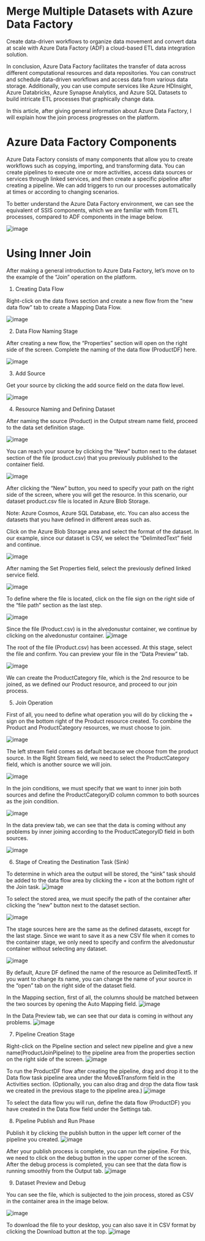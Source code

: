 # Merge Multiple Datasets with Azure Data Factory

Create data-driven workflows to organize data movement and convert data at scale with Azure Data Factory (ADF) a cloud-based ETL data integration solution.

In conclusion, Azure Data Factory facilitates the transfer of data across different computational resources and data repositories. You can construct and schedule data-driven workflows and access data from various data storage. Additionally, you can use compute services like Azure HDInsight, Azure Databricks, Azure Synapse Analytics, and Azure SQL Datasets to build intricate ETL processes that graphically change data.

In this article, after giving general information about Azure Data Factory, I will explain how the join process progresses on the platform.

# Azure Data Factory Components

Azure Data Factory consists of many components that allow you to create workflows such as copying, importing, and transforming data. You can create pipelines to execute one or more activities, access data sources or services through linked services, and then create a specific pipeline after creating a pipeline. We can add triggers to run our processes automatically at times or according to changing scenarios.

To better understand the Azure Data Factory environment, we can see the equivalent of SSIS components, which we are familiar with from ETL processes, compared to ADF components in the image below.

![image](https://user-images.githubusercontent.com/127193220/232229558-79676092-8f90-463c-84ff-ee07728ea791.png)

# Using Inner Join

After making a general introduction to Azure Data Factory, let’s move on to the example of the “Join” operation on the platform.

1) Creating Data Flow

Right-click on the data flows section and create a new flow from the “new data flow” tab to create a Mapping Data Flow.

![image](https://user-images.githubusercontent.com/127193220/232229587-6f327cf2-30b3-4a65-9c5a-9dd04011079a.png)

2) Data Flow Naming Stage

After creating a new flow, the “Properties” section will open on the right side of the screen. Complete the naming of the data flow (ProductDF) here.

![image](https://user-images.githubusercontent.com/127193220/232229623-8128e4a0-6899-4463-a040-3e7a5b983e88.png)

3) Add Source

Get your source by clicking the add source field on the data flow level.

![image](https://user-images.githubusercontent.com/127193220/232229683-1d3b6f82-3740-4d03-b42a-7557d8713ccf.png)

4) Resource Naming and Defining Dataset

After naming the source (Product) in the Output stream name field, proceed to the data set definition stage.

![image](https://user-images.githubusercontent.com/127193220/232229706-3152490c-0f0d-4719-a5fa-aa8747fab3a0.png)

You can reach your source by clicking the “New” button next to the dataset section of the file (product.csv) that you previously published to the container field.

![image](https://user-images.githubusercontent.com/127193220/232229727-07593837-498c-4f53-896e-8e3341c3f5ac.png)

After clicking the “New” button, you need to specify your path on the right side of the screen, where you will get the resource. In this scenario, our dataset product.csv file is located in Azure Blob Storage.

Note: Azure Cosmos, Azure SQL Database, etc. You can also access the datasets that you have defined in different areas such as.

Click on the Azure Blob Storage area and select the format of the dataset. In our example, since our dataset is CSV, we select the “DelimitedText” field and continue.

![image](https://user-images.githubusercontent.com/127193220/232229755-dca04ac3-82df-46cd-950f-ce26f068cc6e.png)

After naming the Set Properties field, select the previously defined linked service field.

![image](https://user-images.githubusercontent.com/127193220/232229768-31f950c8-7b89-4546-a960-43cd5f02e974.png)

To define where the file is located, click on the file sign on the right side of the “file path” section as the last step.

![image](https://user-images.githubusercontent.com/127193220/232229792-e38934cc-a58d-465e-b152-92e2b4cba189.png)

Since the file (Product.csv) is in the alvedonustur container, we continue by clicking on the alvedonustur container.
![image](https://user-images.githubusercontent.com/127193220/232229817-32847235-faf4-4419-b557-94547ef28aaf.png)

The root of the file (Product.csv) has been accessed. At this stage, select the file and confirm. You can preview your file in the “Data Preview” tab.

![image](https://user-images.githubusercontent.com/127193220/232229841-440b080a-7f4c-4889-9ccd-7eec17c2e46e.png)

We can create the ProductCategory file, which is the 2nd resource to be joined, as we defined our Product resource, and proceed to our join process.

5) Join Operation

First of all, you need to define what operation you will do by clicking the + sign on the bottom right of the Product resource created. To combine the Product and ProductCategory resources, we must choose to join.

![image](https://user-images.githubusercontent.com/127193220/232229855-e61a6923-b0a1-4fa4-a51c-2a05d29dcd65.png)

The left stream field comes as default because we choose from the product source. In the Right Stream field, we need to select the ProductCategory field, which is another source we will join.

![image](https://user-images.githubusercontent.com/127193220/232229883-ea265dd0-99f8-4cad-92fe-234dac6c38d0.png)

In the join conditions, we must specify that we want to inner join both sources and define the ProductCategoryID column common to both sources as the join condition.

![image](https://user-images.githubusercontent.com/127193220/232229902-2803a0aa-2cc5-4fe8-aeda-8dbf0a48205d.png)

In the data preview tab, we can see that the data is coming without any problems by inner joining according to the ProductCategoryID field in both sources.

![image](https://user-images.githubusercontent.com/127193220/232229921-82e061ef-e373-4c36-bd79-5455eeeac45e.png)

6) Stage of Creating the Destination Task (Sink)

To determine in which area the output will be stored, the “sink” task should be added to the data flow area by clicking the + icon at the bottom right of the Join task.
![image](https://user-images.githubusercontent.com/127193220/232229934-1c53e0e4-0cb3-449f-9b88-e68423af4442.png)

To select the stored area, we must specify the path of the container after clicking the “new” button next to the dataset section.

![image](https://user-images.githubusercontent.com/127193220/232229955-a811867b-7409-427e-bda9-f1671b50ca69.png)

The stage sources here are the same as the defined datasets, except for the last stage. Since we want to save it as a new CSV file when it comes to the container stage, we only need to specify and confirm the alvedonustur container without selecting any dataset.

![image](https://user-images.githubusercontent.com/127193220/232229969-1cb99f5b-8203-4591-acf6-846a3a98ba21.png)

By default, Azure DF defined the name of the resource as DelimitedText5. If you want to change its name, you can change the name of your source in the “open” tab on the right side of the dataset field.

In the Mapping section, first of all, the columns should be matched between the two sources by opening the Auto Mapping field.
![image](https://user-images.githubusercontent.com/127193220/232229985-07f194f9-3c82-498f-a2c7-cd87197ab95c.png)

In the Data Preview tab, we can see that our data is coming in without any problems.
![image](https://user-images.githubusercontent.com/127193220/232229997-c643beaa-f0f3-4cb0-a6b9-55e666f5ca37.png)

7) Pipeline Creation Stage

Right-click on the Pipeline section and select new pipeline and give a new name(ProductJoinPipeline) to the pipeline area from the properties section on the right side of the screen.
![image](https://user-images.githubusercontent.com/127193220/232230077-d31f8381-4045-4f0e-a5f3-c97e991d8b60.png)

To run the ProductDF flow after creating the pipeline, drag and drop it to the Data flow task pipeline area under the Move&Transform field in the Activities section. (Optionally, you can also drag and drop the data flow task we created in the previous stage to the pipeline area.)
![image](https://user-images.githubusercontent.com/127193220/232230095-4bb2fe99-58e5-4a6d-ac49-651398d31400.png)

To select the data flow you will run, define the data flow (ProductDF) you have created in the Data flow field under the Settings tab.

8) Pipeline Publish and Run Phase

Publish it by clicking the publish button in the upper left corner of the pipeline you created.
![image](https://user-images.githubusercontent.com/127193220/232230118-f198934c-32d0-406a-a2b6-947a9394b981.png)

After your publish process is complete, you can run the pipeline. For this, we need to click on the debug button in the upper corner of the screen. After the debug process is completed, you can see that the data flow is running smoothly from the Output tab.
![image](https://user-images.githubusercontent.com/127193220/232230131-89dee258-7762-4c1f-8516-a828c010aada.png)

9) Dataset Preview and Debug

You can see the file, which is subjected to the join process, stored as CSV in the container area in the image below.

![image](https://user-images.githubusercontent.com/127193220/232230146-ff10e7d8-73f4-4285-9902-e1cb75a6c33b.png)

To download the file to your desktop, you can also save it in CSV format by clicking the Download button at the top.
![image](https://user-images.githubusercontent.com/127193220/232230161-942e790a-7166-492c-a04c-c2fdfb02ec98.png)
